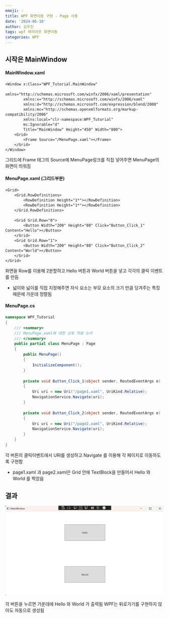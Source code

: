 ```yaml
---
emoji: 💡
title: WPF 화면이동 구현 - Page 사용
date: '2024-06-10'
author: 심우진
tags: wpf 레이아웃 화면이동
categories: WPF
---
```


## 시작은 MainWindow

#### MainWindow.xaml

```xaml
<Window x:Class="WPF_Tutorial.MainWindow"
        xmlns="http://schemas.microsoft.com/winfx/2006/xaml/presentation"
        xmlns:x="http://schemas.microsoft.com/winfx/2006/xaml"
        xmlns:d="http://schemas.microsoft.com/expression/blend/2008"
        xmlns:mc="http://schemas.openxmlformats.org/markup-compatibility/2006"
        xmlns:local="clr-namespace:WPF_Tutorial"
        mc:Ignorable="d"
        Title="MainWindow" Height="450" Width="800">
    <Grid>
        <Frame Source="/MenuPage.xaml"></Frame>
    </Grid>
</Window>
```

그리드에 Frame 태그의 Source에 MenuPage링크를 직접 넣어주면 MenuPage의 화면이 띄워짐

#### MenuPage.xaml (그리드부분)

```xaml
<Grid>
    <Grid.RowDefinitions>
        <RowDefinition Height="1*"></RowDefinition>
        <RowDefinition Height="1*"></RowDefinition>
    </Grid.RowDefinitions>

    <Grid Grid.Row="0">
        <Button Width="200" Height="80" Click="Button_Click_1" Content="Hello"></Button>
    </Grid>
    <Grid Grid.Row="1">
        <Button Width="200" Height="80" Click="Button_Click_2" Content="World"></Button>
    </Grid>
</Grid>
```

화면을 Row를 이용해 2분할하고 Hello 버튼과 World 버튼을 넣고 각각의 클릭 이벤트를 만듬
- 넓이와  넓이를 직접 지정해주면 자식 요소는 부모 요소의 크기 만큼 당겨주는 특징 때문에 가운데 정렬됨

#### MenuPage.cs

```C#
namespace WPF_Tutorial
{
    /// <summary>
    /// MenuPage.xaml에 대한 상호 작용 논리
    /// </summary>
    public partial class MenuPage : Page
    {
        public MenuPage()
        {
            InitializeComponent();
        }

        private void Button_Click_1(object sender, RoutedEventArgs e)
        {
            Uri uri = new Uri("/page1.xaml", UriKind.Relative);
            NavigationService.Navigate(uri);
        }

        private void Button_Click_2(object sender, RoutedEventArgs e)
        {
            Uri uri = new Uri("/page2.xaml", UriKind.Relative);
            NavigationService.Navigate(uri);
        }
    }
}
```

각 버튼의 클릭이벤트에서 URI를 생성하고 Navigate 를 이용해 각 페이지로 이동하도록 구현함
- page1.xaml 과 page2.xaml은 Grid 안에 TextBlock을 만들어서 Hello 와 World 를 찍었음

## 결과

![wpfApp_01.png](./wpfApp_01.png)

각 버튼을 누르면 가운데에 Hello 와 World 가 출력됨
WPF는 뒤로가기를 구현하지 않아도 자동으로 생성됨

```toc

```
